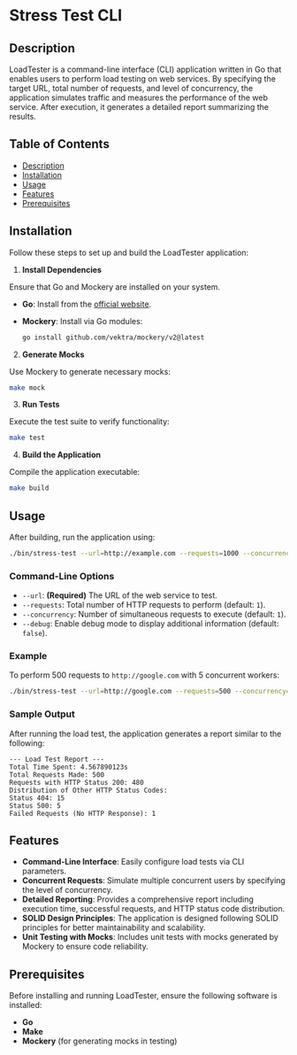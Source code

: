 # Stress Test CLI

## Description

LoadTester is a command-line interface (CLI) application written in Go that enables users to perform load testing on web services. By specifying the target URL, total number of requests, and level of concurrency, the application simulates traffic and measures the performance of the web service. After execution, it generates a detailed report summarizing the results.

## Table of Contents

- [Description](#description)
- [Installation](#installation)
- [Usage](#usage)
- [Features](#features)
- [Prerequisites](#prerequisites)

## Installation

Follow these steps to set up and build the LoadTester application:

1. **Install Dependencies**

  Ensure that Go and Mockery are installed on your system.

  - **Go**: Install from the [official website](https://golang.org/dl/).
  - **Mockery**: Install via Go modules:

    ```bash
    go install github.com/vektra/mockery/v2@latest
    ```

2. **Generate Mocks**

  Use Mockery to generate necessary mocks:

  ```bash
  make mock
  ```

3. **Run Tests**

  Execute the test suite to verify functionality:

  ```bash
  make test
  ```

4. **Build the Application**

  Compile the application executable:

  ```bash
  make build
  ```

## Usage

After building, run the application using:

```bash
./bin/stress-test --url=http://example.com --requests=1000 --concurrency=10
```

### Command-Line Options

- `--url`: **(Required)** The URL of the web service to test.
- `--requests`: Total number of HTTP requests to perform (default: `1`).
- `--concurrency`: Number of simultaneous requests to execute (default: `1`).
- `--debug`: Enable debug mode to display additional information (default: `false`).

### Example

To perform 500 requests to `http://google.com` with 5 concurrent workers:

```bash
./bin/stress-test --url=http://google.com --requests=500 --concurrency=5
```

### Sample Output

After running the load test, the application generates a report similar to the following:

```
--- Load Test Report ---
Total Time Spent: 4.567890123s
Total Requests Made: 500
Requests with HTTP Status 200: 480
Distribution of Other HTTP Status Codes:
Status 404: 15
Status 500: 5
Failed Requests (No HTTP Response): 1
```

## Features

- **Command-Line Interface**: Easily configure load tests via CLI parameters.
- **Concurrent Requests**: Simulate multiple concurrent users by specifying the level of concurrency.
- **Detailed Reporting**: Provides a comprehensive report including execution time, successful requests, and HTTP status code distribution.
- **SOLID Design Principles**: The application is designed following SOLID principles for better maintainability and scalability.
- **Unit Testing with Mocks**: Includes unit tests with mocks generated by Mockery to ensure code reliability.

## Prerequisites

Before installing and running LoadTester, ensure the following software is installed:

- **Go**
- **Make**
- **Mockery** (for generating mocks in testing)
